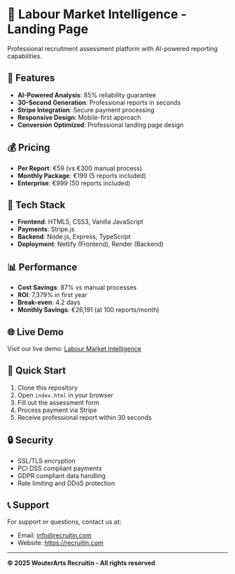 # 🎯 Labour Market Intelligence - Landing Page

Professional recruitment assessment platform with AI-powered reporting capabilities.

## 🚀 Features

- **AI-Powered Analysis**: 85% reliability guarantee
- **30-Second Generation**: Professional reports in seconds
- **Stripe Integration**: Secure payment processing
- **Responsive Design**: Mobile-first approach
- **Conversion Optimized**: Professional landing page design

## 💰 Pricing

- **Per Report**: €59 (vs €300 manual process)
- **Monthly Package**: €199 (5 reports included)
- **Enterprise**: €999 (50 reports included)

## 🔧 Tech Stack

- **Frontend**: HTML5, CSS3, Vanilla JavaScript
- **Payments**: Stripe.js
- **Backend**: Node.js, Express, TypeScript
- **Deployment**: Netlify (Frontend), Render (Backend)

## 📊 Performance

- **Cost Savings**: 87% vs manual processes
- **ROI**: 7,379% in first year
- **Break-even**: 4.2 days
- **Monthly Savings**: €26,191 (at 100 reports/month)

## 🌐 Live Demo

Visit our live demo: [Labour Market Intelligence](https://labour-market-intelligence-landing.netlify.app)

## 🚀 Quick Start

1. Clone this repository
2. Open `index.html` in your browser
3. Fill out the assessment form
4. Process payment via Stripe
5. Receive professional report within 30 seconds

## 🔒 Security

- SSL/TLS encryption
- PCI DSS compliant payments
- GDPR compliant data handling
- Rate limiting and DDoS protection

## 📞 Support

For support or questions, contact us at:
- Email: info@recruitin.com
- Website: https://recruitin.com

---

**© 2025 WouterArts Recruitin - All rights reserved**